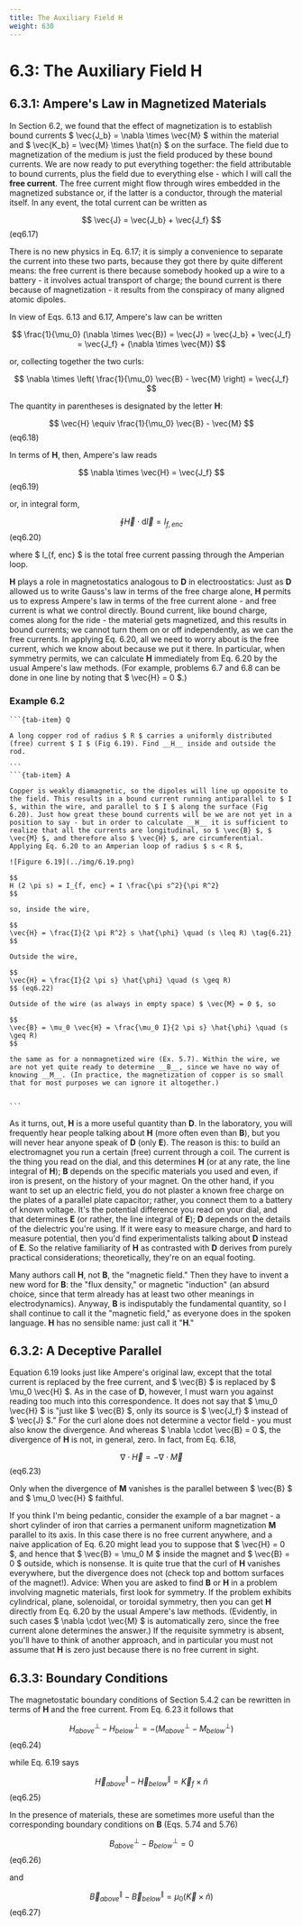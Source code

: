 ```yaml
---
title: The Auxiliary Field H
weight: 630
---
```



# 6.3: The Auxiliary Field H

## 6.3.1: Ampere's Law in Magnetized Materials

In Section 6.2, we found that the effect of magnetization is to establish bound currents $ \vec{J_b} = \nabla \times  \vec{M} $ within the material and $ \vec{K_b} = \vec{M} \times \hat{n} $ on the surface. The field due to magnetization of the medium is just the field produced by these bound currents. We are now ready to put everything together: the field attributable to bound currents, plus the field due to everything else - which I will call the __free current__. The free current might flow through wires embedded in the magnetized substance or, if the latter is a conductor, through the material itself. In any event, the total current can be written as

$$
\vec{J} = \vec{J_b} + \vec{J_f} 
$$ (eq6.17)


There is no new physics in Eq. 6.17; it is simply a convenience to separate the current into these two parts, because they got there by quite different means: the free current is there because somebody hooked up a wire to a battery - it involves actual transport of charge; the bound current is there because of magnetization - it results from the conspiracy of many aligned atomic dipoles. 

In view of Eqs. 6.13 and 6.17, Ampere's law can be written

$$
\frac{1}{\mu_0} (\nabla \times  \vec{B}) = \vec{J} = \vec{J_b} + \vec{J_f} = \vec{J_f} + (\nabla \times  \vec{M})
$$

or, collecting together the two curls:

$$
\nabla \times  \left( \frac{1}{\mu_0} \vec{B} - \vec{M} \right) = \vec{J_f}
$$

The quantity in parentheses is designated by the letter __H__:

$$
\vec{H} \equiv \frac{1}{\mu_0} \vec{B} - \vec{M} 
$$ (eq6.18)

In terms of __H__, then, Ampere's law reads

$$
\nabla \times  \vec{H} = \vec{J_f} 
$$ (eq6.19)

or, in integral form,

$$
\oint \vec{H} \cdot \mathrm{d} \vec{l} = I _{f, enc} 
$$ (eq6.20)

where $ I_{f, enc} $ is the total free current passing through the Amperian loop.

__H__ plays a role in magnetostatics analogous to __D__ in electroostatics: Just as __D__ allowed us to write Gauss's law in terms of the free charge alone, __H__ permits us to express Ampere's law in terms of the free current alone - and free current is what we control directly. Bound current, like bound charge, comes along for the ride - the material gets magnetized, and this results in bound currents; we cannot turn them on or off independently, as we can the free currents. In applying Eq. 6.20, all we need to worry about is the free current, which we know about because we put it there. In particular, when symmetry permits, we can calculate __H__ immediately from Eq. 6.20 by the usual Ampere's law methods. (For example, problems 6.7 and 6.8 can be done in one line by noting that $ \vec{H} = 0 $.)

### Example 6.2

````{tab-set}
```{tab-item} Q

A long copper rod of radius $ R $ carries a uniformly distributed (free) current $ I $ (Fig 6.19). Find __H__ inside and outside the rod.

```
```{tab-item} A

Copper is weakly diamagnetic, so the dipoles will line up opposite to the field. This results in a bound current running antiparallel to $ I $, within the wire, and parallel to $ I $ along the surface (Fig 6.20). Just how great these bound currents will be we are not yet in a position to say - but in order to calculate __H__ it is sufficient to realize that all the currents are longitudinal, so $ \vec{B} $, $ \vec{M} $, and therefore also $ \vec{H} $, are circumferential. Applying Eq. 6.20 to an Amperian loop of radius $ s < R $,

![Figure 6.19](../img/6.19.png)

$$
H (2 \pi s) = I_{f, enc} = I \frac{\pi s^2}{\pi R^2} 
$$

so, inside the wire,

$$
\vec{H} = \frac{I}{2 \pi R^2} s \hat{\phi} \quad (s \leq R) \tag{6.21} 
$$

Outside the wire,

$$
\vec{H} = \frac{I}{2 \pi s} \hat{\phi} \quad (s \geq R) 
$$ (eq6.22)

Outside of the wire (as always in empty space) $ \vec{M} = 0 $, so

$$
\vec{B} = \mu_0 \vec{H} = \frac{\mu_0 I}{2 \pi s} \hat{\phi} \quad (s \geq R)
$$

the same as for a nonmagnetized wire (Ex. 5.7). Within the wire, we are not yet quite ready to determine __B__, since we have no way of knowing __M__. (In practice, the magnetization of copper is so small that for most purposes we can ignore it altogether.)


```
````


As it turns, out, __H__ is a more useful quantity than __D__. In the laboratory, you will frequently hear people talking about __H__ (more often even than __B__), but you will never hear anyone speak of __D__ (only __E__). The reason is this: to build an electromagnet you run a certain (free) current through a coil. The current is the thing you read on the dial, and this determines __H__ (or at any rate, the line integral of __H__); __B__ depends on the specific materials you used and even, if iron is present, on the history of your magnet. On the other hand, if you want to set up an electric field, you do not plaster a known free charge on the plates of a parallel plate capacitor; rather, you connect them to a battery of known voltage. It's the potential difference you read on your dial, and that determines __E__ (or rather, the line integral of __E__); __D__ depends on the details of the dielectric you're using. If it were easy to measure charge, and hard to measure potential, then you'd find experimentalists talking about __D__ instead of __E__. So the relative familiarity of __H__ as contrasted with __D__ derives from purely practical considerations; theoretically, they're on an equal footing.

Many authors call __H__, not __B__, the "magnetic field." Then they have to invent a new word for __B__: the "flux density," or magnetic "induction" (an absurd choice, since that term already has at least two other meanings in electrodynamics). Anyway, __B__ is indisputably the fundamental quantity, so I shall continue to call it the "magnetic field," as everyone does in the spoken language. __H__ has no sensible name: just call it "__H__." 

## 6.3.2: A Deceptive Parallel

Equation 6.19 looks just like Ampere's original law, except that the total current is replaced by the free current, and $ \vec{B} $ is replaced by $ \mu_0 \vec{H} $. As in the case of __D__, however, I must warn you against reading too much into this correspondence. It does not say that $ \mu_0 \vec{H} $ is "just like $ \vec{B} $, only its source is $ \vec{J_f} $ instead of $ \vec{J} $." For the curl alone does not determine a vector field - you must also know the divergence. And whereas $ \nabla \cdot  \vec{B} = 0 $, the divergence of __H__ is not, in general, zero. In fact, from Eq. 6.18,

$$
\nabla \cdot  \vec{H} = - \nabla \cdot  \vec{M} 
$$ (eq6.23)

Only when the divergence of __M__ vanishes is the parallel between $ \vec{B} $ and $ \mu_0 \vec{H} $ faithful.

If you think I'm being pedantic, consider the example of a bar magnet - a short cylinder of iron that carries a permanent uniform magnetization __M__ parallel to its axis. In this case there is no free current anywhere, and a naive application of Eq. 6.20 might lead you to suppose that $ \vec{H} = 0 $, and hence that $ \vec{B} = \mu_0 M $ inside the magnet and $ \vec{B} = 0 $ outside, which is nonsense. It is quite true that the curl of __H__ vanishes everywhere, but the divergence does not (check top and bottom surfaces of the magnet!). Advice: When you are asked to find __B__ or __H__ in a problem involving magnetic materials, first look for symmetry. If the problem exhibits cylindrical, plane, solenoidal, or toroidal symmetry, then you can get __H__ directly from Eq. 6.20 by the usual Ampere's law methods. (Evidently, in such cases $ \nabla \cdot  \vec{M} $ is automatically zero, since the free current alone determines the answer.) If the requisite symmetry is absent, you'll have to think of another approach, and in particular you must not assume that __H__ is zero just because there is no free current in sight.

## 6.3.3: Boundary Conditions

The magnetostatic boundary conditions of Section 5.4.2 can be rewritten in terms of __H__ and the free current. From Eq. 6.23 it follows that

$$
H_{above} ^\perp - H_{below} ^\perp = -(M_{above} ^\perp - M_{below} ^\perp) 
$$ (eq6.24)

while Eq. 6.19 says

$$
\vec{H}_{above} ^\parallel - \vec{H}_{below} ^\parallel = \vec{K}_f \times \hat{n} 
$$ (eq6.25)

In the presence of materials, these are sometimes more useful than the corresponding boundary conditions on __B__ (Eqs. 5.74 and 5.76)

$$
B_{above} ^\perp -  B_{below} ^\perp = 0 
$$ (eq6.26)

and

$$
\vec{B}_{above} ^\parallel - \vec{B}_{below} ^\parallel = \mu_0 (\vec{K} \times \hat{n} ) 
$$ (eq6.27)

